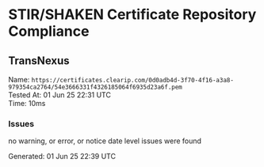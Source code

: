 # STIR/SHAKEN Certificate Repository Compliance

## TransNexus

Name: `https://certificates.clearip.com/0d0adb4d-3f70-4f16-a3a8-979354ca2764/54e3666331f4326185064f6935d23a6f.pem`\
Tested At: 01 Jun 25 22:31 UTC\
Time: 10ms

### Issues

no warning, or error, or notice date level issues were found

Generated: 01 Jun 25 22:39 UTC